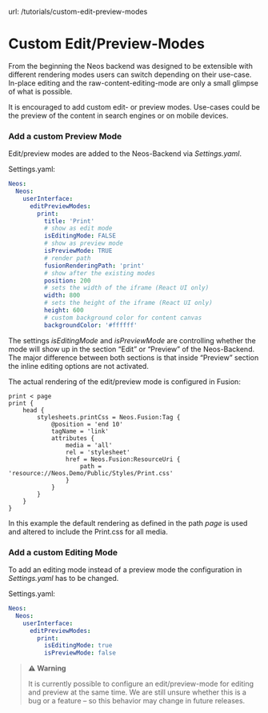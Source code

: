 url: /tutorials/custom-edit-preview-modes
# Custom Edit/Preview-Modes

From the beginning the Neos backend was designed to be extensible with different rendering modes users can switch depending on their use-case. In-place editing and the raw-content-editing-mode are only a small glimpse of what is possible.

It is encouraged to add custom edit- or preview modes. Use-cases could be the preview of the content in search engines or on mobile devices.

### Add a custom Preview Mode

Edit/preview modes are added to the Neos-Backend via _Settings.yaml_.

Settings.yaml:
```yaml
Neos:
  Neos:
    userInterface:
      editPreviewModes:
        print:
          title: 'Print'
          # show as edit mode
          isEditingMode: FALSE
          # show as preview mode
          isPreviewMode: TRUE
          # render path
          fusionRenderingPath: 'print'
          # show after the existing modes
          position: 200
          # sets the width of the iframe (React UI only)
          width: 800
          # sets the height of the iframe (React UI only)
          height: 600
          # custom background color for content canvas
          backgroundColor: '#ffffff'
```

The settings _isEditingMode_ and _isPreviewMode_ are controlling whether the mode will show up in the section “Edit” or “Preview” of the Neos-Backend. The major difference between both sections is that inside “Preview” section the inline editing options are not activated.

The actual rendering of the edit/preview mode is configured in Fusion:

```neosfusion
print < page
print {
    head {
        stylesheets.printCss = Neos.Fusion:Tag {
            @position = 'end 10'
            tagName = 'link'
            attributes {
				media = 'all'
				rel = 'stylesheet'
				href = Neos.Fusion:ResourceUri {
					path = 'resource://Neos.Demo/Public/Styles/Print.css'
				}
			}
		}
    }
}
```

In this example the default rendering as defined in the path _page_ is used and altered to include the Print.css for all media.

### Add a custom Editing Mode

To add an editing mode instead of a preview mode the configuration in _Settings.yaml_ has to be changed.

Settings.yaml:
```yaml
Neos:
  Neos:
    userInterface:
      editPreviewModes:
        print:
          isEditingMode: true
          isPreviewMode: false
```

> **⚠️ Warning**
> 
> It is currently possible to configure an edit/preview-mode for editing and preview at the same time. We are still unsure whether this is a bug or a feature – so this behavior may change in future releases.